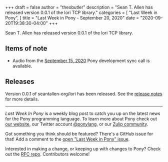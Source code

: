 +++
draft = false
author = "theobutler"
description = "Sean T. Allen has released version 0.0.1 of the lori TCP library."
categories = [
    "Last Week in Pony",
]
title = "Last Week in Pony - September 20, 2020"
date = "2020-09-20T19:38:30-04:00"
+++

Sean T. Allen has released version 0.0.1 of the lori TCP library.

<!--more-->


## Items of note
- Audio from the [September 15, 2020](https://sync-recordings.ponylang.io/r/2020_09_15.m4a) Pony development sync call is available.

## Releases

Version 0.0.1 of seantallen-org/lori has been released.
See the [release notes](https://github.com/seantallen-org/lori/releases/tag/0.0.1) for more details.

___

_Last Week In Pony_ is a weekly blog post to catch you up on the latest news for the Pony programming language. To learn more about Pony check out [our website](https://ponylang.io), our Twitter account [@ponylang](https://twitter.com/ponylang), or our [Zulip community](https://ponylang.zulipchat.com).

Got something you think should be featured? There's a GitHub issue for that! Add a comment to the [open "Last Week in Pony" issue](https://github.com/ponylang/ponylang.github.io/issues?q=is%3Aissue+is%3Aopen+label%3Alast-week-in-pony).

Interested in making a change, or keeping up with changes to Pony? Check out the [RFC repo](https://github.com/ponylang/rfcs). Contributors welcome!
